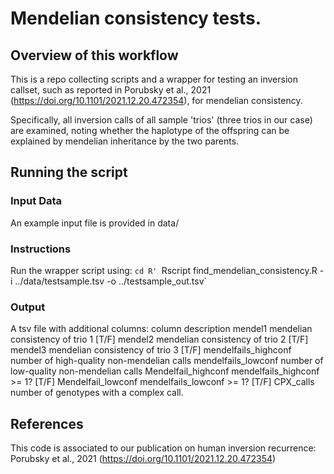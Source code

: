 
# Mendelian consistency tests.

## Overview of this workflow

This is a repo collecting scripts and a wrapper for testing an inversion callset, such as reported in Porubsky et al., 2021 (https://doi.org/10.1101/2021.12.20.472354), for mendelian consistency.

Specifically, all inversion calls of all sample 'trios' (three trios in our case) are examined, noting whether the haplotype of the offspring can be explained by mendelian inheritance by the two parents.

## Running the script


### Input Data

An example input file is provided in data/

### Instructions

Run the wrapper script using:
 `cd R'
 `Rscript find_mendelian_consistency.R -i ../data/testsample.tsv -o ../testsample_out.tsv`

### Output

A tsv file with additional columns:
 column   description
 mendel1  mendelian consistency of trio 1 [T/F]
 mendel2  mendelian consistency of trio 2 [T/F]
 mendel3  mendelian consistency of trio 3 [T/F]
 mendelfails_highconf number of high-quality non-mendelian calls
 mendelfails_lowconf  number of low-quality non-mendelian calls
 Mendelfail_highconf  mendelfails_highconf >= 1? [T/F]
 Mendelfail_lowconf mendelfails_lowconf >= 1? [T/F]
 CPX_calls  number of genotypes with a complex call.


## References

This code is associated to our publication on human inversion recurrence:
Porubsky et al., 2021 (https://doi.org/10.1101/2021.12.20.472354)
